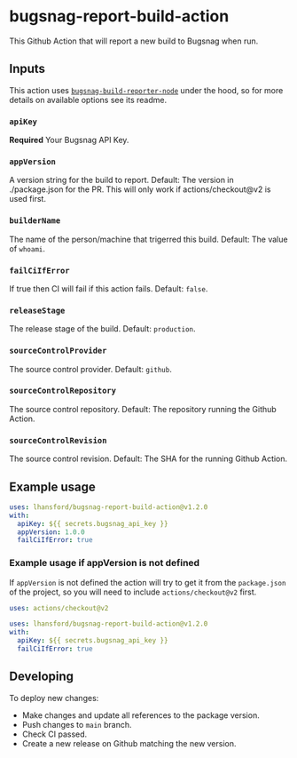 # bugsnag-report-build-action

This Github Action that will report a new build to Bugsnag when run.

## Inputs

This action uses [`bugsnag-build-reporter-node`](https://github.com/bugsnag/bugsnag-build-reporter-node)
under the hood, so for more details on available options see its readme.

### `apiKey`

**Required** Your Bugsnag API Key.

### `appVersion`

A version string for the build to report. Default: The version in ./package.json for the PR. This will only work if actions/checkout@v2 is used first.

### `builderName`

The name of the person/machine that trigerred this build. Default: The value of `whoami`.

### `failCiIfError`

If true then CI will fail if this action fails. Default: `false`.

### `releaseStage`

The release stage of the build. Default: `production`.

### `sourceControlProvider`

The source control provider. Default: `github`.

### `sourceControlRepository`

The source control repository. Default: The repository running the Github Action.

### `sourceControlRevision`

The source control revision. Default: The SHA for the running Github Action.

## Example usage

```yml
uses: lhansford/bugsnag-report-build-action@v1.2.0
with:
  apiKey: ${{ secrets.bugsnag_api_key }}
  appVersion: 1.0.0
  failCiIfError: true
```

### Example usage if appVersion is not defined

If `appVersion` is not defined the action will try to get it from the `package.json` of the project,
so you will need to include `actions/checkout@v2` first.

```yml
uses: actions/checkout@v2

uses: lhansford/bugsnag-report-build-action@v1.2.0
with:
  apiKey: ${{ secrets.bugsnag_api_key }}
  failCiIfError: true
```

## Developing

To deploy new changes:

- Make changes and update all references to the package version.
- Push changes to `main` branch.
- Check CI passed.
- Create a new release on Github matching the new version.
